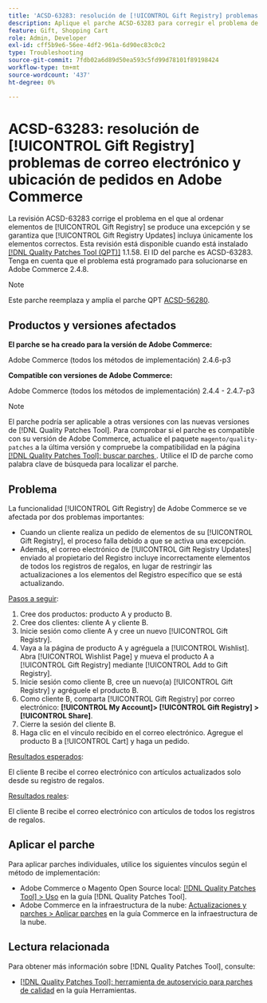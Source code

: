 ```yaml
---
title: 'ACSD-63283: resolución de [!UICONTROL Gift Registry] problemas de correo electrónico y ubicación de pedidos en Adobe Commerce'
description: Aplique el parche ACSD-63283 para corregir el problema de Adobe Commerce en el que al ordenar elementos de [!UICONTROL Gift Registry] se produce una excepción y se garantiza que [!UICONTROL Gift Registry Updates] incluya solo los elementos correctos.
feature: Gift, Shopping Cart
role: Admin, Developer
exl-id: cff5b9e6-56ee-4df2-961a-6d90ec83c0c2
type: Troubleshooting
source-git-commit: 7fdb02a6d89d50ea593c5fd99d78101f89198424
workflow-type: tm+mt
source-wordcount: '437'
ht-degree: 0%

---
```


# ACSD-63283: resolución de [!UICONTROL Gift Registry] problemas de correo electrónico y ubicación de pedidos en Adobe Commerce

La revisión ACSD-63283 corrige el problema en el que al ordenar elementos de [!UICONTROL Gift Registry] se produce una excepción y se garantiza que [!UICONTROL Gift Registry Updates] incluya únicamente los elementos correctos. Esta revisión está disponible cuando está instalado [[!DNL Quality Patches Tool (QPT)]](/help/tools/quality-patches-tool/quality-patches-tool-to-self-serve-quality-patches.md) 1.1.58. El ID del parche es ACSD-63283. Tenga en cuenta que el problema está programado para solucionarse en Adobe Commerce 2.4.8.

>[!NOTE]
>Este parche reemplaza y amplía el parche QPT [ACSD-56280](https://experienceleague.adobe.com/en/docs/commerce-operations/tools/quality-patches-tool/patches-available-in-qpt/v1-1-44/acsd-56280-gift-registry-purchases-are-not-completed).

## Productos y versiones afectados

**El parche se ha creado para la versión de Adobe Commerce:**

Adobe Commerce (todos los métodos de implementación) 2.4.6-p3

**Compatible con versiones de Adobe Commerce:**

Adobe Commerce (todos los métodos de implementación) 2.4.4 - 2.4.7-p3

>[!NOTE]
>
>El parche podría ser aplicable a otras versiones con las nuevas versiones de [!DNL Quality Patches Tool]. Para comprobar si el parche es compatible con su versión de Adobe Commerce, actualice el paquete `magento/quality-patches` a la última versión y compruebe la compatibilidad en la página [[!DNL Quality Patches Tool]: buscar parches ](https://experienceleague.adobe.com/tools/commerce-quality-patches/index.html). Utilice el ID de parche como palabra clave de búsqueda para localizar el parche.

## Problema

La funcionalidad [!UICONTROL Gift Registry] de Adobe Commerce se ve afectada por dos problemas importantes:

* Cuando un cliente realiza un pedido de elementos de su [!UICONTROL Gift Registry], el proceso falla debido a que se activa una excepción.
* Además, el correo electrónico de [!UICONTROL Gift Registry Updates] enviado al propietario del Registro incluye incorrectamente elementos de todos los registros de regalos, en lugar de restringir las actualizaciones a los elementos del Registro específico que se está actualizando.

<u>Pasos a seguir</u>:

1. Cree dos productos: producto A y producto B.
1. Cree dos clientes: cliente A y cliente B.
1. Inicie sesión como cliente A y cree un nuevo [!UICONTROL Gift Registry].
1. Vaya a la página de producto A y agréguela a [!UICONTROL Wishlist]. Abra [!UICONTROL Wishlist Page] y mueva el producto A a [!UICONTROL Gift Registry] mediante [!UICONTROL Add to Gift Registry].
1. Inicie sesión como cliente B, cree un nuevo(a) [!UICONTROL Gift Registry] y agréguele el producto B.
1. Como cliente B, comparta [!UICONTROL Gift Registry] por correo electrónico: **[!UICONTROL My Account]> [!UICONTROL Gift Registry] >[!UICONTROL Share]**.
1. Cierre la sesión del cliente B.
1. Haga clic en el vínculo recibido en el correo electrónico. Agregue el producto B a [!UICONTROL Cart] y haga un pedido.

<u>Resultados esperados</u>:

El cliente B recibe el correo electrónico con artículos actualizados solo desde su registro de regalos.

<u>Resultados reales</u>:

El cliente B recibe el correo electrónico con artículos de todos los registros de regalos.

## Aplicar el parche

Para aplicar parches individuales, utilice los siguientes vínculos según el método de implementación:

* Adobe Commerce o Magento Open Source local: [[!DNL Quality Patches Tool] > Uso](/help/tools/quality-patches-tool/usage.md) en la guía [!DNL Quality Patches Tool].
* Adobe Commerce en la infraestructura de la nube: [Actualizaciones y parches > Aplicar parches](https://experienceleague.adobe.com/docs/commerce-cloud-service/user-guide/develop/upgrade/apply-patches.html) en la guía Commerce en la infraestructura de la nube.


## Lectura relacionada

Para obtener más información sobre [!DNL Quality Patches Tool], consulte:

* [[!DNL Quality Patches Tool]: herramienta de autoservicio para parches de calidad](/help/tools/quality-patches-tool/quality-patches-tool-to-self-serve-quality-patches.md) en la guía Herramientas.
